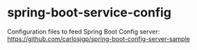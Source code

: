 # spring-boot-service-config
Configuration files to feed Spring Boot Config server: https://github.com/carlosjgp/spring-boot-config-server-sample

